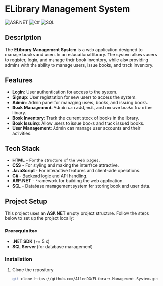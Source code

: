 # ELibrary Management System

![ASP.NET](https://img.shields.io/badge/ASP.NET-5C2D91?style=for-the-badge&logo=aspnet&logoColor=white)
![C#](https://img.shields.io/badge/C%23-239120?style=for-the-badge&logo=csharp&logoColor=white)
![SQL](https://img.shields.io/badge/SQL-003B57?style=for-the-badge&logo=Microsoft-SQL-Server&logoColor=white)

## Description
The **ELibrary Management System** is a web application designed to manage books and users in an educational library. The system allows users to register, login, and manage their book inventory, while also providing admins with the ability to manage users, issue books, and track inventory.

## Features
- **Login**: User authentication for access to the system.
- **Signup**: User registration for new users to access the system.
- **Admin**: Admin panel for managing users, books, and issuing books.
- **Book Management**: Admin can add, edit, and remove books from the library.
- **Book Inventory**: Track the current stock of books in the library.
- **Book Issuing**: Allow users to issue books and track issued books.
- **User Management**: Admin can manage user accounts and their activities.

## Tech Stack
- **HTML** - For the structure of the web pages.
- **CSS** - For styling and making the interface attractive.
- **JavaScript** - For interactive features and client-side operations.
- **C#** - Backend logic and API handling.
- **ASP.NET** - Framework for building the web application.
- **SQL** - Database management system for storing book and user data.

## Project Setup

This project uses an **ASP.NET** empty project structure. Follow the steps below to set up the project locally:

### Prerequisites
- **.NET SDK** (>= 5.x)
- **SQL Server** (for database management)

### Installation
1. Clone the repository:
   ```bash
   git clone https://github.com/AllenDG/ELibrary-Management-System.git
